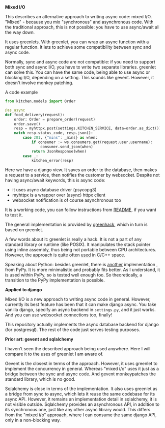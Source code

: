 **Mixed I/O**

This describes an alternative approach to writing async code: mixed I/O.
"Mixed" - because you mix "synchronous" and asynchronous 
code. With the traditional approach, this is not possible: you have to use 
async/await all 
the way down.

It uses greenlets.
With greenlet, you can wrap an async function with a 
regular function. It lets to achieve some compatibility between sync and 
async code.

Normally, sync and async code are not compatible: if you
need to support both sync and async I/O, you have to write two separate libraries.
greenlet can solve this. You 
can have the same code, being able to use async or blocking I/O, depending on a 
setting. 
This sounds like gevent. However, it doesn't involve monkey patching.

A code example

```python
from kitchen.models import Order

@as_async
def food_delivery(request):
    order: Order = prepare_order(request)
    order.save()
    resp = myhttpx.post(settings.KITCHEN_SERVICE, data=order.as_dict())
    match resp.status_code, resp.json():
        case 201, {"mins": _mins} as when:
            if consumer := ws.consumers.get(request.user.username):
                consumer.send_json(when)
            return JsonResponse(when)
        case _:
            kitchen_error(resp)
```

Here we have a django view. It saves an order to the database, then makes a 
request to a service, then notifies the customer by websocket.
Despite not having async/await keywords, this is async code:

- it uses async database driver (psycopg3)
- myhttpx is a wrapper over (async) httpx client
- websocket notification is of course asynchronous too

It is a working code, you can follow instructions from
[README](https://github.com/Bi-Coloured-Python-Rock-Snake/pgbackend),
if you want to test it.

The general implementation is provided by
[greenhack](https://github.com/Bi-Coloured-Python-Rock-Snake/greenhack), which
in turn is based on greenlet.

A few words about it: greenlet is really a hack. It is 
not a part of any standard library or runtime (like POSIX). It manipulates the 
stack 
pointer using inline assembly, thus being not portable between CPU 
architectures.
However, the approach is quite often
[used](https://en.wikipedia.org/wiki/Coroutine#C)
in C/C++ space.

Speaking about Python: besides greenlet, there is
[another]((https://doc.pypy.org/en/latest/stackless.html))
implementation
, from PyPy.
It is more minimalistic and probably fits better. As I understand, it is used 
within PyPy, so is tested well enough too. So theoretically, a transition to 
the PyPy 
implementation is possible.

**Applied to django**

Mixed I/O is a new approach to writing async code in general. However, 
currently 
its best 
feature has been that it can make django async. You take vanilla django, 
specify an async backend in `settings.py`, and it just works. And you can use 
websocket connections too, finally!

This repository actually implements the async database backend for django
(for postgresql).
The 
rest of the code just serves testing purposes.

**Prior art: gevent and sqlalchemy**

I haven't seen the described approach being used anywhere. Here 
I will compare it to the uses of greenlet I am aware of.

Gevent is the closest in terms of the approach. However, it uses greenlet to 
implement the concurrency in general. Whereas "mixed i/o" uses it just as a 
bridge between the sync and async code. And gevent monkeypatches the 
standard library, which is no good.

Sqlalchemy is close in terms of the implementation. It also uses greenlet as
a bridge from sync to async, which lets it reuse the same codebase 
for 
its async API. However, it remains an implementation detail in sqlalchemy, 
it is not 
visible outside. Sqlalchemy provides an asynchronous API, in 
addition to its synchronous one, 
just like any other async library would. This differs from the "mixed i/o" 
approach, where I can consume the same django API, only in a non-blocking way.


